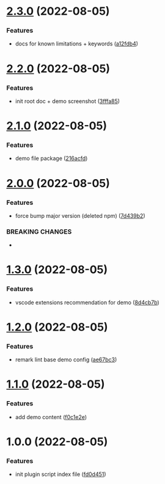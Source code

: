 # [2.3.0](https://github.com/JulianCataldo/remark-lint-frontmatter-schema/compare/v2.2.0...v2.3.0) (2022-08-05)


### Features

* docs for known limitations + keywords ([a12fdb4](https://github.com/JulianCataldo/remark-lint-frontmatter-schema/commit/a12fdb4da2eaacfc73df4b3a41d2f48951510436))

# [2.2.0](https://github.com/JulianCataldo/remark-lint-frontmatter-schema/compare/v2.1.0...v2.2.0) (2022-08-05)


### Features

* init root doc + demo screenshot ([3fffa85](https://github.com/JulianCataldo/remark-lint-frontmatter-schema/commit/3fffa858268bd662d613428537fe756feab2d995))

# [2.1.0](https://github.com/JulianCataldo/remark-lint-frontmatter-schema/compare/v2.0.0...v2.1.0) (2022-08-05)


### Features

* demo file package ([216acfd](https://github.com/JulianCataldo/remark-lint-frontmatter-schema/commit/216acfdd6a401b2d7ec7b3f4fdfd94ff44649319))

# [2.0.0](https://github.com/JulianCataldo/remark-lint-frontmatter-schema/compare/v1.3.0...v2.0.0) (2022-08-05)


### Features

* force bump major version (deleted npm) ([7d439b2](https://github.com/JulianCataldo/remark-lint-frontmatter-schema/commit/7d439b28046d6a1624b0baa0ffa11d4f2b48f853))


### BREAKING CHANGES

*

# [1.3.0](https://github.com/JulianCataldo/remark-lint-frontmatter-schema/compare/v1.2.0...v1.3.0) (2022-08-05)


### Features

* vscode extensions recommendation for demo ([8d4cb7b](https://github.com/JulianCataldo/remark-lint-frontmatter-schema/commit/8d4cb7b9e9b31648b702b109d62d39e4d5c3f50a))

# [1.2.0](https://github.com/JulianCataldo/remark-lint-frontmatter-schema/compare/v1.1.0...v1.2.0) (2022-08-05)


### Features

* remark lint base demo config ([ae67bc3](https://github.com/JulianCataldo/remark-lint-frontmatter-schema/commit/ae67bc3b8190949928cb6bb838db97d73f1b1eb1))

# [1.1.0](https://github.com/JulianCataldo/remark-lint-frontmatter-schema/compare/v1.0.0...v1.1.0) (2022-08-05)


### Features

* add demo content ([f0c1e2e](https://github.com/JulianCataldo/remark-lint-frontmatter-schema/commit/f0c1e2ec5a13ea1edd6134a5628262a035349b6a))

# 1.0.0 (2022-08-05)


### Features

* init plugin script index file ([fd0d451](https://github.com/JulianCataldo/remark-lint-frontmatter-schema/commit/fd0d4511a3e1cb37df4cbd5fe680f248ce71e72d))
